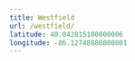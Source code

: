 ```yaml
---
title: Westfield
url: /westfield/
latitude: 40.042815100000006
longitude: -86.12748880000001
---
```

